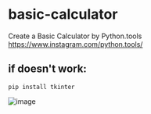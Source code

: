 # basic-calculator
Create a Basic Calculator by Python.tools
https://www.instagram.com/python.tools/

## if doesn't work:
``` pip install tkinter ```

![image](https://user-images.githubusercontent.com/121251901/227727664-c10821eb-8fb3-41dd-b690-54bd6ebabbe0.png)
